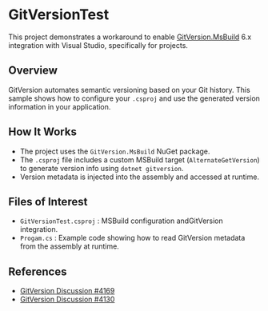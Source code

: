 # GitVersionTest

This project demonstrates a workaround to enable [GitVersion.MsBuild](https://www.nuget.org/packages/GitVersion.MsBuild) 6.x integration with Visual Studio, specifically for projects.

## Overview

GitVersion automates semantic versioning based on your Git history. This sample shows how to configure your `.csproj` and use the generated version information in your application.

## How It Works

 - The project uses the `GitVersion.MsBuild` NuGet package.
 - The `.csproj` file includes a custom MSBuild target (`AlternateGetVersion`) to generate version info using `dotnet gitversion`.
 - Version metadata is injected into the assembly and accessed at runtime.

## Files of Interest

 - `GitVersionTest.csproj` : MSBuild configuration andGitVersion integration.
 - `Progam.cs` : Example code showing how to read GitVersion metadata from the assembly at runtime.

## References

 - [GitVersion Discussion #4169](https://github.com/GitTools/GitVersion/discussions/4169)
 - [GitVersion Discussion #4130](https://github.com/GitTools/GitVersion/discussions/4130)

